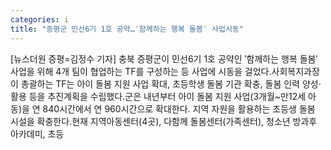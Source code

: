 ```yaml
---
categories: i
title: "증평군 민선6기 1호 공약…′함께하는 행복 돌봄′ 사업시동"
---
```

[뉴스더원 증평=김정수 기자] 충북 증평군이 민선6기 1호 공약인 ′함께하는 행복 돌봄′ 사업을 위해 4개 팀이 협업하는 TF를 구성하는 등 사업에 시동을 걸었다.사회복지과장이 총괄하는 TF는 아이 돌봄 지원 사업 확대, 초등학생 돌봄 기관 확충, 돌봄 인력 양성·활용 등을 추진계획을 수립했다.군은 내년부터 아이 돌봄 지원 사업(3개월~만12세 아동)을 연 840시간에서 연 960시간으로 확대한다. 지역 자원을 활용하는 초등생 돌봄 시설을 확충한다.현재 지역아동센터(4곳), 다함께 돌봄센터(가족센터), 청소년 방과후 아카데미, 초등